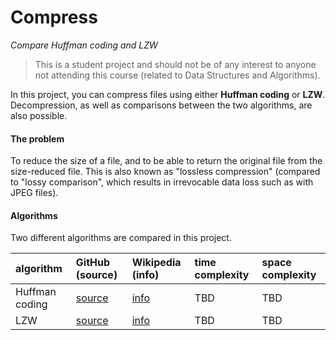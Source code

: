 # Compress
*Compare Huffman coding and LZW*

> This is a student project and should not be of any interest to anyone not attending this course (related to Data Structures and Algorithms).

In this project, you can compress files using either **Huffman coding** or **LZW**. Decompression, as well as comparisons between the two algorithms, are also possible.

#### The problem

To reduce the size of a file, and to be able to return the original file from the size-reduced file. This is also known as "lossless compression" (compared to "lossy comparison", which results in irrevocable data loss such as with JPEG files).

#### Algorithms

Two different algorithms are compared in this project.

| algorithm | GitHub (source) | Wikipedia (info) | time complexity | space complexity |
| :-------  | :----- | :--- | :-------------- | :--------------- |
| Huffman coding | [source](https://github.com/gotonode/compress/blob/master/src/compress/algorithms/Huffman.java) | [info](https://en.wikipedia.org/wiki/Huffman_coding) | TBD | TBD |
| LZW | [source](https://github.com/gotonode/compress/blob/master/src/compress/algorithms/LZW.java) | [info](https://en.wikipedia.org/wiki/Lempel%E2%80%93Ziv%E2%80%93Welch) | TBD | TBD |
